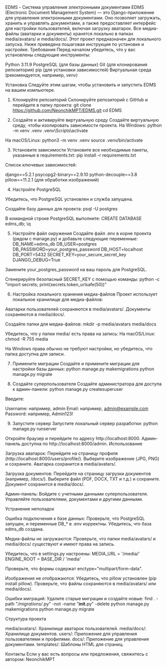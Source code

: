 EDMS - Система управления электронными документами
EDMS (Electronic Document Management System) — это Django-приложение для управления электронными документами. Оно позволяет загружать, хранить и управлять документами, а также предоставляет интерфейс для настройки пользователей, включая загрузку аватарок. Все медиа-файлы (аватарки и документы) хранятся локально в папках media/avatars/ и media/docs/.
Этот проект предназначен для локального запуска. Ниже приведена пошаговая инструкция по установке и настройке.
Требования
Перед началом убедитесь, что у вас установлены следующие инструменты:

Python 3.11.9
PostgreSQL (для базы данных)
Git (для клонирования репозитория)
pip (для установки зависимостей)
Виртуальная среда (рекомендуется, например, venv)

Установка
Следуйте этим шагам, чтобы установить и запустить EDMS на вашем компьютере.
1. Клонируйте репозиторий
Склонируйте репозиторий с GitHub и перейдите в папку проекта:
git clone https://github.com/NeonchikMPT/EDMS.git
cd EDMS

2. Создайте и активируйте виртуальную среду
Создайте виртуальную среду, чтобы изолировать зависимости проекта.
На Windows:
python -m venv .venv
.venv\Scripts\activate

На macOS/Linux:
python3 -m venv .venv
source .venv/bin/activate

3. Установите зависимости
Установите все необходимые пакеты, указанные в requirements.txt:
pip install -r requirements.txt

Список ключевых зависимостей:

django==5.2.1
psycopg2-binary==2.9.10
python-decouple==3.8
pillow==11.2.1 (для обработки изображений)

4. Настройте PostgreSQL

Убедитесь, что PostgreSQL установлен и служба запущена.

Создайте базу данных для проекта:
psql -U postgres

В командной строке PostgreSQL выполните:
CREATE DATABASE edms_db;
\q



5. Настройте файл окружения
Создайте файл .env в корне проекта (рядом с manage.py) и добавьте следующие переменные:
DB_NAME=edms_db
DB_USER=postgres
DB_PASSWORD=your_postgres_password
DB_HOST=localhost
DB_PORT=5432
SECRET_KEY=your_secure_secret_key
DJANGO_DEBUG=True


Замените your_postgres_password на ваш пароль для PostgreSQL.

Сгенерируйте безопасный SECRET_KEY с помощью команды:
python -c "import secrets; print(secrets.token_urlsafe(50))"



6. Настройка локального хранения медиа-файлов
Проект использует локальное хранилище для медиа-файлов:

Аватарки пользователей сохраняются в media/avatars/.
Документы сохраняются в media/docs/.


Создайте папки для медиа-файлов:
mkdir -p media/avatars media/docs


Убедитесь, что у папки media/ есть права на запись:
На macOS/Linux:
chmod -R 755 media

На Windows права обычно не требуют настройки, но убедитесь, что папка доступна для записи.


7. Примените миграции
Создайте и примените миграции для настройки базы данных:
python manage.py makemigrations
python manage.py migrate

8. Создайте суперпользователя
Создайте администратора для доступа к админ-панели:
python manage.py createsuperuser

Введите:

Username: например, admin
Email: например, admin@example.com
Password: например, Admin123!

9. Запустите сервер
Запустите локальный сервер разработки:
python manage.py runserver

Откройте браузер и перейдите по адресу http://localhost:8000. Админ-панель доступна по http://localhost:8000/admin.
Использование

Загрузка аватарок:
Перейдите на страницу профиля (http://localhost:8000/users/profile/).
Выберите изображение (JPG, PNG) и сохраните. Аватарка сохранится в media/avatars/.


Загрузка документов:
Перейдите на страницу загрузки документов (например, /docs/).
Выберите файл (PDF, DOCX, TXT и т.д.) и сохраните. Документ сохранится в media/docs/.


Админ-панель:
Войдите с учетными данными суперпользователя.
Управляйте пользователями, документами и другими данными.



Устранение неполадок

Ошибка подключения к базе данных:
Проверьте, что PostgreSQL запущен, и переменные DB_* в .env корректны.
Убедитесь, что база edms_db создана.


Медиа-файлы не загружаются:
Проверьте, что папки media/avatars/ и media/docs/ существуют и имеют права на запись.

Убедитесь, что в settings.py настроены:
MEDIA_URL = '/media/'
ENGINE_ROOT = BASE_DIR / 'media'


Проверьте, что формы содержат enctype="multipart/form-data".



Изображения не отображаются:
Убедитесь, что pillow установлен (pip install pillow).
Проверьте, что файлы сохраняются в media/avatars/ или media/docs/.


Ошибки миграций:
Удалите старые миграции и создайте новые:
find . -path "*/migrations/*.py" -not -name "__init__.py" -delete
python manage.py makemigrations
python manage.py migrate





Структура проекта

media/avatars/: Хранилище аватарок пользователей.
media/docs/: Хранилище документов.
users/: Приложение для управления пользователями и профилями.
docs/: Приложение для управления документами.
templates/: Шаблоны HTML для страниц.

Контакты
Если у вас есть вопросы или предложения, свяжитесь с автором: NeonchikMPT

